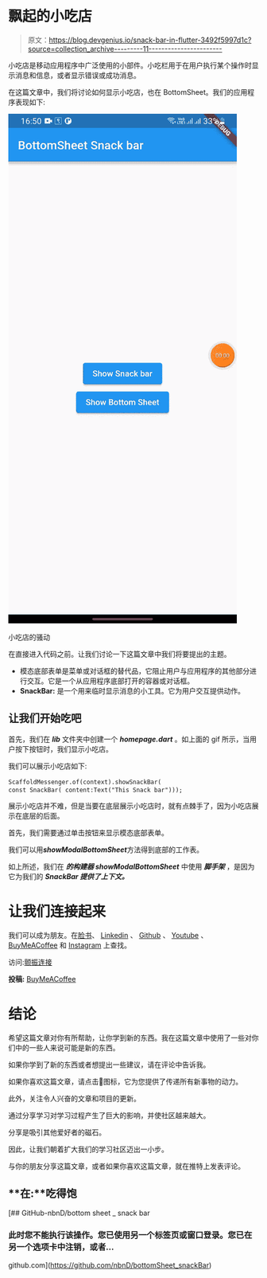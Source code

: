 # 飘起的小吃店

> 原文：<https://blog.devgenius.io/snack-bar-in-flutter-3492f5997d1c?source=collection_archive---------11----------------------->

小吃店是移动应用程序中广泛使用的小部件。小吃栏用于在用户执行某个操作时显示消息和信息，或者显示错误或成功消息。

在这篇文章中，我们将讨论如何显示小吃店，也在 BottomSheet。我们的应用程序表现如下:

![](img/1379b6d2d4577c8c8f0da0fca6afe2b0.png)

小吃店的骚动

在直接进入代码之前。让我们讨论一下这篇文章中我们将要提出的主题。

*   模态底部表单是菜单或对话框的替代品，它阻止用户与应用程序的其他部分进行交互。它是一个从应用程序底部打开的容器或对话框。
*   **SnackBar:** 是一个用来临时显示消息的小工具。它为用户交互提供动作。

## 让我们开始吃吧

首先，我们在 ***lib*** 文件夹中创建一个 ***homepage.dart*** 。如上面的 gif 所示，当用户按下按钮时，我们显示小吃店。

我们可以展示小吃店如下:

```
ScaffoldMessenger.of(context).showSnackBar(
const SnackBar( content:Text("This Snack bar")));
```

展示小吃店并不难，但是当要在底层展示小吃店时，就有点棘手了，因为小吃店展示在底层的后面。

首先，我们需要通过单击按钮来显示模态底部表单。

我们可以用***showModalBottomSheet***方法得到底部的工作表。

如上所述，我们在 ***的构建器 showModalBottomSheet*** 中使用 ***脚手架*** ，是因为它为我们的 ***SnackBar 提供了上下文。***

# 让我们连接起来

我们可以成为朋友。在[脸书](https://www.facebook.com/nabin.dhakal.714/)、 [Linkedin](https://www.linkedin.com/in/nabindhakal/) 、 [Github](https://github.com/nbnD) 、 [Youtube](https://www.youtube.com/channel/UCW6oYt_3QSl7J2HSHNqwXWw) 、 [BuyMeACoffee](https://www.buymeacoffee.com/nabindhakal) 和 [Instagram](https://www.instagram.com/nbn_d_/) 上查找。

访问:[颤振连接](https://flutterjunction.com/)

**投稿:** [BuyMeACoffee](https://www.buymeacoffee.com/nabindhakal)

# 结论

希望这篇文章对你有所帮助，让你学到新的东西。我在这篇文章中使用了一些对你们中的一些人来说可能是新的东西。

如果你学到了新的东西或者想提出一些建议，请在评论中告诉我。

如果你喜欢这篇文章，请点击👏图标，它为您提供了传递所有新事物的动力。

此外，关注令人兴奋的文章和项目的更新。

通过分享学习对学习过程产生了巨大的影响，并使社区越来越大。

分享是吸引其他爱好者的磁石。

因此，让我们朝着扩大我们的学习社区迈出一小步。

与你的朋友分享这篇文章，或者如果你喜欢这篇文章，就在推特上发表评论。

## **在:**吃得饱

[](https://github.com/nbnD/bottomSheet_snackBar) [## GitHub-nbnD/bottom sheet _ snack bar

### 此时您不能执行该操作。您已使用另一个标签页或窗口登录。您已在另一个选项卡中注销，或者…

github.com](https://github.com/nbnD/bottomSheet_snackBar)